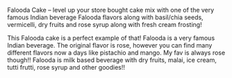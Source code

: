 Falooda Cake – level up your store bought cake mix with one of the very famous Indian beverage Falooda flavors along with basil/chia seeds, vermicelli, dry fruits and rose syrup along with fresh cream frosting!

This Falooda cake is a perfect example of that! Falooda is a very famous Indian beverage. The original flavor is rose, however you can find many different flavors now a days like pistachio and mango. My fav is always rose though!! Falooda is milk based beverage with dry fruits, malai, ice cream, tutti frutti, rose syrup and other goodies!!

